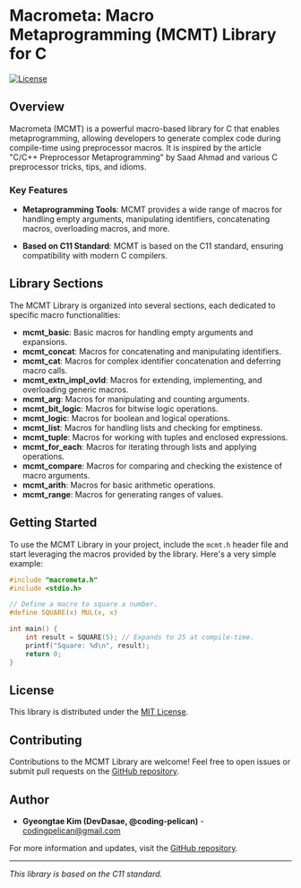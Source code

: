 # Macrometa: Macro Metaprogramming (MCMT) Library for C

[![License](https://img.shields.io/badge/license-MIT-blue.svg)](LICENSE)

## Overview

Macrometa (MCMT) is a powerful macro-based library for C that enables metaprogramming, allowing developers to generate complex code during compile-time using preprocessor macros. It is inspired by the article "C/C++ Preprocessor Metaprogramming" by Saad Ahmad and various C preprocessor tricks, tips, and idioms.

### Key Features

- **Metaprogramming Tools**: MCMT provides a wide range of macros for handling empty arguments, manipulating identifiers, concatenating macros, overloading macros, and more.

- **Based on C11 Standard**: MCMT is based on the C11 standard, ensuring compatibility with modern C compilers.

## Library Sections

The MCMT Library is organized into several sections, each dedicated to specific macro functionalities:

- **mcmt_basic**: Basic macros for handling empty arguments and expansions.
- **mcmt_concat**: Macros for concatenating and manipulating identifiers.
- **mcmt_cat**: Macros for complex identifier concatenation and deferring macro calls.
- **mcmt_extn_impl_ovld**: Macros for extending, implementing, and overloading generic macros.
- **mcmt_arg**: Macros for manipulating and counting arguments.
- **mcmt_bit_logic**: Macros for bitwise logic operations.
- **mcmt_logic**: Macros for boolean and logical operations.
- **mcmt_list**: Macros for handling lists and checking for emptiness.
- **mcmt_tuple**: Macros for working with tuples and enclosed expressions.
- **mcmt_for_each**: Macros for iterating through lists and applying operations.
- **mcmt_compare**: Macros for comparing and checking the existence of macro arguments.
- **mcmt_arith**: Macros for basic arithmetic operations.
- **mcmt_range**: Macros for generating ranges of values.

## Getting Started

To use the MCMT Library in your project, include the `mcmt.h` header file and start leveraging the macros provided by the library. Here's a very simple example:

```c
#include "macrometa.h"
#include <stdio.h>

// Define a macro to square a number.
#define SQUARE(x) MUL(x, x)

int main() {
    int result = SQUARE(5); // Expands to 25 at compile-time.
    printf("Square: %d\n", result);
    return 0;
}
```

## License

This library is distributed under the [MIT License](LICENSE).

## Contributing

Contributions to the MCMT Library are welcome! Feel free to open issues or submit pull requests on the [GitHub repository](https://github.com/coding-pelican/macrometa).

## Author

- **Gyeongtae Kim (DevDasae, @coding-pelican)** - [codingpelican@gmail.com](mailto:codingpelican@gmail.com)

For more information and updates, visit the [GitHub repository](https://github.com/coding-pelican/macrometa).

---
*This library is based on the C11 standard.*
